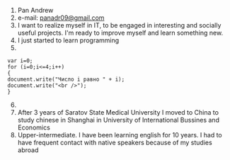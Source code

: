 1. Pan Andrew
2. e-mail: panadr09@gmail.com
3. I want to realize myself in IT, to be engaged in interesting and socially useful projects. I'm ready to improve myself and learn something new.
4. I just started to learn programming
5. 
```
var i=0;
for (i=0;i<=4;i++)
{
document.write("Число i равно " + i);
document.write("<br />");
}
```
6.    
7. After 3 years of Saratov State Medical University I moved to China to study chinese in Shanghai in University of International Bussines and Economics
8. Upper-intermediate. I have been learning english for 10 years. I had to have frequent contact with native speakers because of my studies abroad 